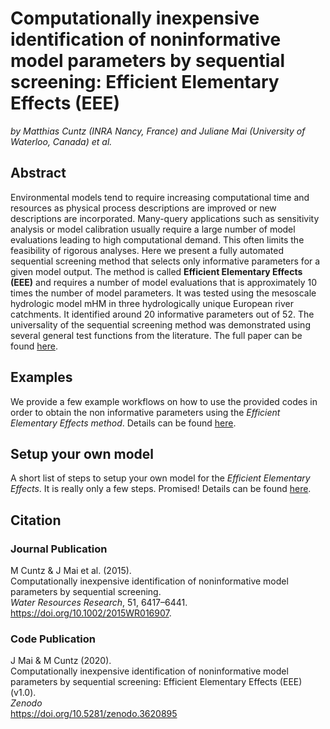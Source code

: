 # Computationally inexpensive identification of noninformative model parameters by sequential screening: Efficient Elementary Effects (EEE)
*by Matthias Cuntz (INRA Nancy, France) and Juliane Mai (University of Waterloo, Canada) et al.*

## Abstract
Environmental models tend to require increasing computational time and resources as physical process descriptions are improved or new descriptions are incorporated. Many-query applications such as sensitivity analysis or model calibration usually require a large number of model evaluations leading to high computational demand. This often limits the feasibility of rigorous analyses. Here we present a fully automated sequential screening method that selects only informative parameters for a given model output. The method is called **Efficient Elementary Effects (EEE)** and requires a number of model evaluations that is approximately 10 times the number of model parameters. It was tested using the mesoscale hydrologic model mHM in three hydrologically unique European river catchments. It identified around 20 informative parameters out of 52. The universality of the sequential screening method was demonstrated using several general test functions from the literature. The full paper can be found [here](https://doi.org/10.1002/2015WR016907).

## Examples
We provide a few example workflows on how to use the provided codes in order to obtain the non informative parameters using the _Efficient Elementary Effects method_. Details can be found [here](https://github.com/julemai/EEE/wiki/Examples).

## Setup your own model
A short list of steps to setup your own model for the _Efficient Elementary Effects_. It is really only a few steps. Promised! Details can be found [here](https://github.com/julemai/EEE/wiki/Setup-your-own-model).

## Citation

### Journal Publication
M Cuntz & J Mai et al. (2015).<br>
Computationally inexpensive identification of noninformative model parameters by sequential screening.<br>
*Water Resources Research*, 51, 6417–6441.<br>
https://doi.org/10.1002/2015WR016907.

### Code Publication
J Mai & M Cuntz (2020). <br>
Computationally inexpensive identification of noninformative model parameters by sequential screening: Efficient Elementary Effects (EEE) (v1.0). <br>
*Zenodo*<br>
https://doi.org/10.5281/zenodo.3620895
